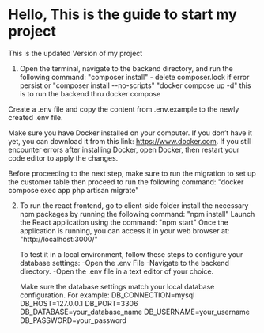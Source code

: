 # Hello, This is the guide to start my project

This is the updated Version of my project

1. Open the terminal, navigate to the backend directory, and run the following command:
"composer install" - delete composer.lock if error persist or "composer install --no-scripts"
"docker compose up -d" this is to run the backend thru docker compose

Create a .env file and copy the content from .env.example to the newly created .env file.

Make sure you have Docker installed on your computer. If you don’t have it yet, you can download it from this link: https://www.docker.com. If you still encounter errors after installing Docker, open Docker, then restart your code editor to apply the changes.

Before proceeding to the next step, make sure to run the migration to set up the customer table then proceed to run the following command: 
"docker compose exec app php artisan migrate"

2. To run the react frontend, go to client-side folder install the necessary npm packages by running the following command: 
"npm install"
    Launch the React application using the command: "npm start"
    Once the application is running, you can access it in your web browser at: "http://localhost:3000/"


    To test it in a local environment, follow these steps to configure your database settings: 
    -Open the .env File
    -Navigate to the backend directory.
    -Open the .env file in a text editor of your choice.
    
    Make sure the database settings match your local database configuration. For example:
    DB_CONNECTION=mysql
    DB_HOST=127.0.0.1
    DB_PORT=3306
    DB_DATABASE=your_database_name
    DB_USERNAME=your_username
    DB_PASSWORD=your_password
    